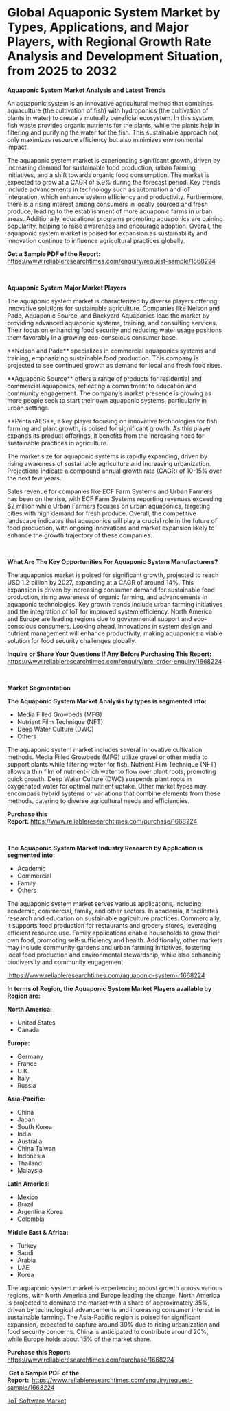 <p><h1>Global Aquaponic System Market by Types, Applications, and Major Players, with Regional Growth Rate Analysis and Development Situation, from 2025 to 2032</h1></p><p><strong>Aquaponic System Market Analysis and Latest Trends</strong></p>
<p><p>An aquaponic system is an innovative agricultural method that combines aquaculture (the cultivation of fish) with hydroponics (the cultivation of plants in water) to create a mutually beneficial ecosystem. In this system, fish waste provides organic nutrients for the plants, while the plants help in filtering and purifying the water for the fish. This sustainable approach not only maximizes resource efficiency but also minimizes environmental impact.</p><p>The aquaponic system market is experiencing significant growth, driven by increasing demand for sustainable food production, urban farming initiatives, and a shift towards organic food consumption. The market is expected to grow at a CAGR of 5.9% during the forecast period. Key trends include advancements in technology such as automation and IoT integration, which enhance system efficiency and productivity. Furthermore, there is a rising interest among consumers in locally sourced and fresh produce, leading to the establishment of more aquaponic farms in urban areas. Additionally, educational programs promoting aquaponics are gaining popularity, helping to raise awareness and encourage adoption. Overall, the aquaponic system market is poised for expansion as sustainability and innovation continue to influence agricultural practices globally.</p></p>
<p><strong>Get a Sample PDF of the Report:&nbsp;</strong> <a href="https://www.reliableresearchtimes.com/enquiry/request-sample/1668224?utm_campaign=2720&utm_medium=2&utm_source=Github&utm_content=ia&utm_term=06032025&utm_id=aquaponic-system">https://www.reliableresearchtimes.com/enquiry/request-sample/1668224</a></p>
<p>&nbsp;</p>
<p><strong>Aquaponic System Major Market Players</strong></p>
<p><p>The aquaponic system market is characterized by diverse players offering innovative solutions for sustainable agriculture. Companies like Nelson and Pade, Aquaponic Source, and Backyard Aquaponics lead the market by providing advanced aquaponic systems, training, and consulting services. Their focus on enhancing food security and reducing water usage positions them favorably in a growing eco-conscious consumer base.</p><p>**Nelson and Pade** specializes in commercial aquaponics systems and training, emphasizing sustainable food production. This company is projected to see continued growth as demand for local and fresh food rises.</p><p>**Aquaponic Source** offers a range of products for residential and commercial aquaponics, reflecting a commitment to education and community engagement. The company’s market presence is growing as more people seek to start their own aquaponic systems, particularly in urban settings.</p><p>**PentairAES**, a key player focusing on innovative technologies for fish farming and plant growth, is poised for significant growth. As this player expands its product offerings, it benefits from the increasing need for sustainable practices in agriculture.</p><p>The market size for aquaponic systems is rapidly expanding, driven by rising awareness of sustainable agriculture and increasing urbanization. Projections indicate a compound annual growth rate (CAGR) of 10-15% over the next few years.</p><p>Sales revenue for companies like ECF Farm Systems and Urban Farmers has been on the rise, with ECF Farm Systems reporting revenues exceeding $2 million while Urban Farmers focuses on urban aquaponics, targeting cities with high demand for fresh produce. Overall, the competitive landscape indicates that aquaponics will play a crucial role in the future of food production, with ongoing innovations and market expansion likely to enhance the growth trajectory of these companies.</p></p>
<p>&nbsp;</p>
<p><strong>What Are The Key Opportunities For Aquaponic System Manufacturers?</strong></p>
<p><p>The aquaponics market is poised for significant growth, projected to reach USD 1.2 billion by 2027, expanding at a CAGR of around 14%. This expansion is driven by increasing consumer demand for sustainable food production, rising awareness of organic farming, and advancements in aquaponic technologies. Key growth trends include urban farming initiatives and the integration of IoT for improved system efficiency. North America and Europe are leading regions due to governmental support and eco-conscious consumers. Looking ahead, innovations in system design and nutrient management will enhance productivity, making aquaponics a viable solution for food security challenges globally.</p></p>
<p><strong>Inquire or Share Your Questions If Any Before Purchasing This Report:</strong> <a href="https://www.reliableresearchtimes.com/enquiry/pre-order-enquiry/1668224?utm_campaign=2720&utm_medium=2&utm_source=Github&utm_content=ia&utm_term=06032025&utm_id=aquaponic-system">https://www.reliableresearchtimes.com/enquiry/pre-order-enquiry/1668224</a></p>
<p>&nbsp;</p>
<p><strong>Market Segmentation</strong></p>
<p><strong>The Aquaponic System Market Analysis by types is segmented into:</strong></p>
<p><ul><li>Media Filled Growbeds (MFG)</li><li>Nutrient Film Technique (NFT)</li><li>Deep Water Culture (DWC)</li><li>Others</li></ul></p>
<p><p>The aquaponic system market includes several innovative cultivation methods. Media Filled Growbeds (MFG) utilize gravel or other media to support plants while filtering water for fish. Nutrient Film Technique (NFT) allows a thin film of nutrient-rich water to flow over plant roots, promoting quick growth. Deep Water Culture (DWC) suspends plant roots in oxygenated water for optimal nutrient uptake. Other market types may encompass hybrid systems or variations that combine elements from these methods, catering to diverse agricultural needs and efficiencies.</p></p>
<p><strong>Purchase this Report:&nbsp;</strong><a href="https://www.reliableresearchtimes.com/purchase/1668224?utm_campaign=2720&utm_medium=2&utm_source=Github&utm_content=ia&utm_term=06032025&utm_id=aquaponic-system">https://www.reliableresearchtimes.com/purchase/1668224</a></p>
<p>&nbsp;</p>
<p><strong>The Aquaponic System Market Industry Research by Application is segmented into:</strong></p>
<p><ul><li>Academic</li><li>Commercial</li><li>Family</li><li>Others</li></ul></p>
<p><p>The aquaponic system market serves various applications, including academic, commercial, family, and other sectors. In academia, it facilitates research and education on sustainable agriculture practices. Commercially, it supports food production for restaurants and grocery stores, leveraging efficient resource use. Family applications enable households to grow their own food, promoting self-sufficiency and health. Additionally, other markets may include community gardens and urban farming initiatives, fostering local food production and environmental stewardship, while also enhancing biodiversity and community engagement.</p></p>
<p><a href="https://www.reliableresearchtimes.com/aquaponic-system-r1668224?utm_campaign=2720&utm_medium=2&utm_source=Github&utm_content=ia&utm_term=06032025&utm_id=aquaponic-system">&nbsp;https://www.reliableresearchtimes.com/aquaponic-system-r1668224</a></p>
<p><strong>In terms of Region, the Aquaponic System Market Players available by Region are:</strong></p>
<p>
    <p> <strong> North America: </strong>
        <ul>
            <li>United States</li>
            <li>Canada</li>
        </ul>
        </p> 
    <p> <strong> Europe: </strong>
        <ul>
            <li>Germany</li>
            <li>France</li>
            <li>U.K.</li>
            <li>Italy</li>
            <li>Russia</li>
        </ul>
        </p> 
    <p> <strong> Asia-Pacific: </strong>
        <ul>
            <li>China</li>
            <li>Japan</li>
            <li>South Korea</li>
            <li>India</li>
            <li>Australia</li>
            <li>China Taiwan</li>
            <li>Indonesia</li>
            <li>Thailand</li>
            <li>Malaysia</li>
        </ul>
        </p> 
    <p> <strong> Latin America: </strong>
        <ul>
            <li>Mexico</li>
            <li>Brazil</li>
            <li>Argentina Korea</li>
            <li>Colombia</li>
        </ul>
        </p> 
    <p> <strong> Middle East & Africa: </strong>
        <ul>
            <li>Turkey</li>
            <li>Saudi</li>
            <li>Arabia</li>
            <li>UAE</li>
            <li>Korea</li>
        </ul>
    </p>
    </p>
<p><p>The aquaponic system market is experiencing robust growth across various regions, with North America and Europe leading the charge. North America is projected to dominate the market with a share of approximately 35%, driven by technological advancements and increasing consumer interest in sustainable farming. The Asia-Pacific region is poised for significant expansion, expected to capture around 30% due to rising urbanization and food security concerns. China is anticipated to contribute around 20%, while Europe holds about 15% of the market share.</p></p>
<p><strong>Purchase this Report: </strong><a href="https://www.reliableresearchtimes.com/purchase/1668224?utm_campaign=2720&utm_medium=2&utm_source=Github&utm_content=ia&utm_term=06032025&utm_id=aquaponic-system">https://www.reliableresearchtimes.com/purchase/1668224</a></p>
<p>&nbsp;<strong>Get a Sample PDF of the Report:&nbsp;&nbsp;</strong><a href="https://www.reliableresearchtimes.com/enquiry/request-sample/1668224?utm_campaign=2720&utm_medium=2&utm_source=Github&utm_content=ia&utm_term=06032025&utm_id=aquaponic-system">https://www.reliableresearchtimes.com/enquiry/request-sample/1668224</a></p>
<p><strong></strong></p>
<p><p><a href="https://github.com/ravenecashe/Market-Research-Report-List-1/blob/main/iiot-software-market.md?utm_campaign=2720&utm_medium=2&utm_source=Github&utm_content=ia&utm_term=06032025&utm_id=aquaponic-system">IIoT Software Market</a></p></p>